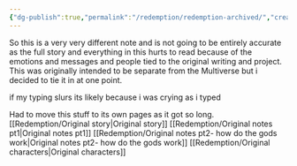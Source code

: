 ```yaml
---
{"dg-publish":true,"permalink":"/redemption/redemption-archived/","created":"2024-06-26T10:37:42.501-08:00","updated":"2024-06-13T14:33:52.825-08:00"}
---
```


So this is a very very different note and is not going to be entirely accurate as the full story and everything in this hurts to read because of the emotions and messages and people tied to the original writing and project. This was originally intended to be separate from the Multiverse but i decided to tie it in at one point.

if my typing slurs its likely because i was crying as i typed 

 Had to move this stuff to its own pages as it got so long.
[[Redemption/Original story\|Original story]]
[[Redemption/Original notes pt1\|Original notes pt1]]
[[Redemption/Original notes pt2- how do the gods work\|Original notes pt2- how do the gods work]]
[[Redemption/Original characters\|Original characters]]
